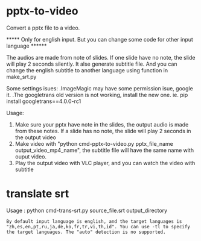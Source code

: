 # pptx-to-video

Convert a pptx file to a video.

***** Only for english input. But you can change some code for other input language ******

The audios are made from note of slides.
If one slide have no note, the slide will play 2 seconds silently.
It alse generate subtitle file. And you can change the english subtitle to another language using function in make_srt.py

Some settings isues:
.ImageMagic may have some permission isue, google it.
.The googletrans old version is not working, install the new one. ie. pip install googletrans==4.0.0-rc1

Usage:
1. Make sure your pptx have note in the slides, the output audio is made from these notes. If a slide has no note, the slide will play 2 seconds in the output video
2. Make video with "python cmd-pptx-to-video.py pptx_file_name output_video_mp4_name", the subtitle file will have the same name with ouput video.
3. Play the output video with VLC player, and you can watch the video with subtitle


# translate srt

Usage :
    python cmd-trans-srt.py source_file.srt output_directory
    
    By default input language is english, and the target languages is "zh,es,en,pt,ru,ja,de,ko,fr,tr,vi,th,id". You can use -tl to specify the target languages. The "auto" detection is no supported.

